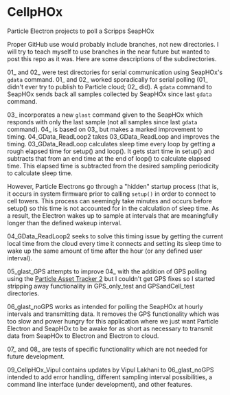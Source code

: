 # CellpHOx
Particle Electron projects to poll a Scripps SeapHOx

Proper GitHub use would probably include branches, not new directories. I will try to teach myself to use branches in the near future but wanted to post this repo as it was. Here are some descriptions of the subdirectories.

01_ and 02_ were test directories for serial communication using SeapHOx's `gdata` command. 01_ and 02_ worked sporadically for serial polling (01_ didn't ever try to publish to Particle cloud; 02_ did). A `gdata` command to SeapHOx sends back all samples collected by SeapHOx since last `gdata` command.

03_ incorporates a new `glast` command given to the SeapHOx which responds with only the last sample (not all samples since last `gdata` command). 04_ is based on 03_ but makes a marked improvement to timing. 04_GData_ReadLoop2 takes 03_GData_ReadLoop and improves the timing. 03_GData_ReadLoop calculates sleep time every loop by getting a rough elapsed time for setup() and loop(). It gets start time in setup() and subtracts that from an end time at the end of loop() to calculate elapsed time. This elapsed time is subtracted from the desired sampling periodicity to calculate sleep time.

However, Particle Electrons go through a "hidden" startup process (that is, it occurs in system firmware prior to calling `setup()` in order to connect to cell towers. This process can seemingly take minutes and occurs before setup() so this time is not accounted for in the calculation of sleep time. As a result, the Electron wakes up to sample at intervals that are meaningfully longer than the defined wakeup interval.

04_GData_ReadLoop2 seeks to solve this timing issue by getting the current local time from the cloud every time it connects and setting its sleep time to wake up the same amount of time after the hour (or any defined user interval).

05_glast_GPS attempts to improve 04_ with the addition of GPS polling using the [Particle Asset Tracker 2](https://www.particle.io/products/hardware/asset-tracker/) but I couldn't get GPS fixes so I started stripping away functionality in GPS_only_test and GPSandCell_test directories.

06_glast_noGPS works as intended for polling the SeapHOx at hourly intervals and transmitting data. It removes the GPS functionality which was too slow and power hungry for this application where we just want Particle Electron and SeapHOx to be awake for as short as necessary to transmit data from SeapHOx to Electron and Electron to cloud.

07_ and 08_ are tests of specific functionality which are not needed for future development.

09_CellpHOx_Vipul contains updates by Vipul Lakhani to 06_glast_noGPS intended to add error handling, different sampling interval possibilities, a command line interface (under development), and other features. 
